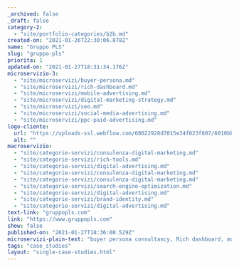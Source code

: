 ```yaml
---
_archived: false
_draft: false
category-2:
  - "site/portfolio-categories/b2b.md"
created-on: "2021-01-26T22:30:06.878Z"
name: "Gruppo PLS"
slug: "gruppo-pls"
priorita: 1
updated-on: "2021-01-27T18:31:34.176Z"
microservizio-3:
  - "site/microservizi/buyer-persona.md"
  - "site/microservizi/rich-dashboard.md"
  - "site/microservizi/mobile-advertising.md"
  - "site/microservizi/digital-marketing-strategy.md"
  - "site/microservizi/seo.md"
  - "site/microservizi/social-media-advertising.md"
  - "site/microservizi/ppc-paid-advertising.md"
logo-cliente:
  url: "https://uploads-ssl.webflow.com/60022928d7015e34f023f807/6010bb23346033400511a0ed_60083c86ac371628c6e9b09c_gruppo-pls.png"
  alt: ""
macroservizio:
  - "site/categorie-servizi/consulenza-digital-marketing.md"
  - "site/categorie-servizi/rich-tools.md"
  - "site/categorie-servizi/digital-advertising.md"
  - "site/categorie-servizi/consulenza-digital-marketing.md"
  - "site/categorie-servizi/consulenza-digital-marketing.md"
  - "site/categorie-servizi/search-engine-optimization.md"
  - "site/categorie-servizi/digital-advertising.md"
  - "site/categorie-servizi/brand-identity.md"
  - "site/categorie-servizi/digital-advertising.md"
text-link: "gruppopls.com"
link: "https://www.gruppopls.com"
show: false
published-on: "2021-01-27T18:36:00.529Z"
microservizi-plain-text: "buyer persona consultancy, Rich dashboard, mobile advertising, digital marketing strategy, SEO, social media advertising, UX & web design, paid advertising"
tags: "case_studies"
layout: "single-case-studies.html"
---
```




